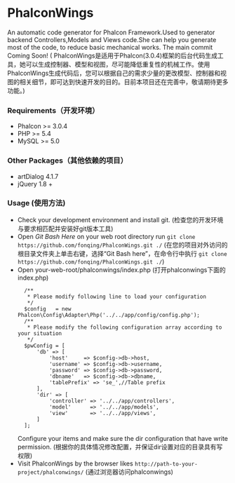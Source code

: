# PhalconWings
An automatic code generator for Phalcon Framework.Used to generator backend Controllers,Models and Views code.She can help you generate most of the code, to reduce basic mechanical works. 
The main commit Coming Soon!
( PhalconWings是适用于Phalcon(3.0.4)框架的后台代码生成工具，她可以生成控制器、模型和视图，尽可能降低重复性的机械工作。使用PhalconWings生成代码后，您可以根据自己的需求少量的更改模型、控制器和视图的相关细节，即可达到快速开发的目的。目前本项目还在完善中，敬请期待更多功能。)

### Requirements（开发环境）
* Phalcon >= 3.0.4
* PHP >= 5.4
* MySQL >= 5.0

### Other Packages（其他依赖的项目）
* artDialog 4.1.7
* jQuery 1.8 +

### Usage (使用方法)
- Check your development environment and install git.
  (检查您的开发环境与要求相匹配并安装好git版本工具)
- Open *Git Bash Here* on your web root directory run ```git clone https://github.com/fonqing/PhalconWings.git ./```
  (在您的项目对外访问的根目录文件夹上单击右键，选择“Git Bash here”，在命令行中执行 ```git clone https://github.com/fonqing/PhalconWings.git ./```)
- Open your-web-root/phalconwings/index.php (打开phalconwings下面的index.php)
  ```
    /**
     * Please modify following line to load your configuration
     */
    $config   = new Phalcon\Config\Adapter\Php('../../app/config/config.php');
    /**
     * Please modify the following configuration array according to your situation
     */
    $pwConfig = [
        'db' => [
            'host'     => $config->db->host,
            'username' => $config->db->username,
            'password' => $config->db->password,
            'dbname'   => $config->db->dbname,
            'tablePrefix' => 'se_',//Table prefix 
        ],
        'dir' => [
            'controller' => '../../app/controllers',
            'model'      => '../../app/models',
            'view'       => '../../app/views',
        ]
    ];
  ```
  Configure your items and make sure the dir configuration that have write permission.
  (根据你的具体情况修改配置，并保证dir设置对应的目录具有写权限)
- Visit PhalconWings by the browser likes ```http://path-to-your-project/phalconwings/``` 
  (通过浏览器访问phalconwings)